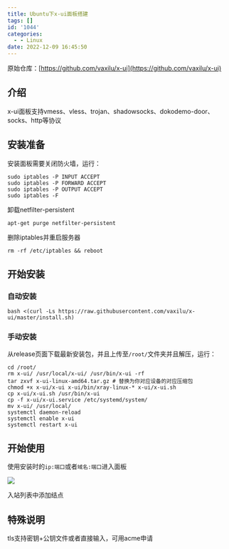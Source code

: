 ```yaml
---
title: Ubuntu下x-ui面板搭建
tags: []
id: '1044'
categories:
  - - Linux
date: 2022-12-09 16:45:50
---
```


原始仓库：[https://github.com/vaxilu/x-ui](https://github.com/vaxilu/x-ui)

## 介绍

x-ui面板支持vmess、vless、trojan、shadowsocks、dokodemo-door、socks、http等协议

## 安装准备

安装面板需要关闭防火墙，运行：

```shell
sudo iptables -P INPUT ACCEPT
sudo iptables -P FORWARD ACCEPT
sudo iptables -P OUTPUT ACCEPT
sudo iptables -F
```

卸载netfilter-persistent

```shell
apt-get purge netfilter-persistent
```

删除iptables并重启服务器

```shell
rm -rf /etc/iptables && reboot
```

## 开始安装

### 自动安装

```shell
bash <(curl -Ls https://raw.githubusercontent.com/vaxilu/x-ui/master/install.sh)
```

### 手动安装

从release页面下载最新安装包，并且上传至`/root/`文件夹并且解压，运行：

```shell
cd /root/
rm x-ui/ /usr/local/x-ui/ /usr/bin/x-ui -rf
tar zxvf x-ui-linux-amd64.tar.gz # 替换为你对应设备的对应压缩包
chmod +x x-ui/x-ui x-ui/bin/xray-linux-* x-ui/x-ui.sh
cp x-ui/x-ui.sh /usr/bin/x-ui
cp -f x-ui/x-ui.service /etc/systemd/system/
mv x-ui/ /usr/local/
systemctl daemon-reload
systemctl enable x-ui
systemctl restart x-ui
```

## 开始使用

使用安装时的`ip:端口`或者`域名:端口`进入面板

![](https://blog.zhuanjie.ltd/img/uploads/2022/12/image-2-1024x384.png)

入站列表中添加结点

## 特殊说明

tls支持密钥+公钥文件或者直接输入，可用acme申请
